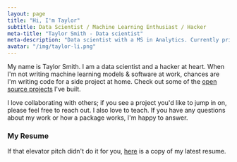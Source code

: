 ```yaml
---
layout: page
title: "Hi, I'm Taylor"
subtitle: Data Scientist / Machine Learning Enthusiast / Hacker
meta-title: "Taylor Smith - Data scientist"
meta-description: "Data scientist with a MS in Analytics. Currently principal data scientist at State Farm; previously a senior data scientist at AT&T"
avatar: "/img/taylor-li.png"
---
```


My name is Taylor Smith. I am a data scientist and a hacker at heart. When I'm not writing machine learning models & software at work, chances are I'm writing code for a side project at home. Check out some of the [open source projects](https://github.com/tgsmith61591) I've built. 

I love collaborating with others; if you see a project you'd like to jump in on, please feel free to reach out. I also love to teach. If you have any questions about my work or how a package works, I'm happy to answer.

### My Resume

If that elevator pitch didn't do it for you, [here](./cv/taylor-g-smith-resume.pdf) is a copy of my latest resume.
